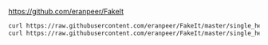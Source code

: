 https://github.com/eranpeer/FakeIt

```bash
curl https://raw.githubusercontent.com/eranpeer/FakeIt/master/single_header/doctest/fakeit.hpp > doctest/fakeit.hpp
curl https://raw.githubusercontent.com/eranpeer/FakeIt/master/single_header/gtest/fakeit.hpp > gtest/fakeit.hpp
```
